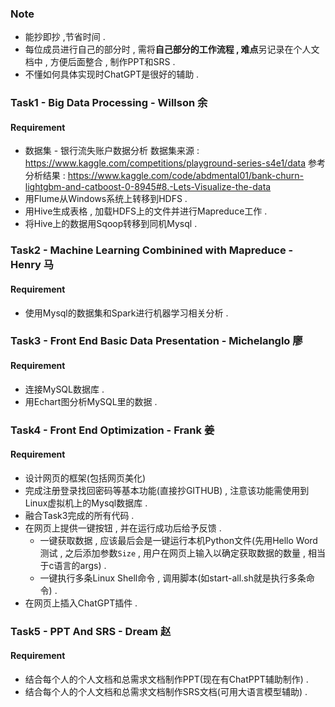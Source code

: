### Note

+ 能抄即抄 ,节省时间 . 
+ 每位成员进行自己的部分时 , 需将**自己部分的工作流程 , 难点**另记录在个人文档中 , 方便后面整合 , 制作PPT和SRS . 
+ 不懂如何具体实现时ChatGPT是很好的辅助 . 


### Task1 - Big Data Processing - Willson 余

#### Requirement

+ 数据集 - 银行流失账户数据分析 数据集来源 : https://www.kaggle.com/competitions/playground-series-s4e1/data 参考分析结果 : https://www.kaggle.com/code/abdmental01/bank-churn-lightgbm-and-catboost-0-8945#8.-Lets-Visualize-the-data
+ 用Flume从Windows系统上转移到HDFS . 
+ 用Hive生成表格 , 加载HDFS上的文件并进行Mapreduce工作 . 
+ 将Hive上的数据用Sqoop转移到同机Mysql . 


### Task2 - Machine Learning Combinined with Mapreduce - Henry 马

#### Requirement

+ 使用Mysql的数据集和Spark进行机器学习相关分析 . 


### Task3 - Front End Basic Data Presentation - Michelanglo 廖

#### Requirement

+ 连接MySQL数据库 . 
+ 用Echart图分析MySQL里的数据 .


### Task4 - Front End Optimization - Frank 姜

#### Requirement

+ 设计网页的框架(包括网页美化)
+ 完成注册登录找回密码等基本功能(直接抄GITHUB) , 注意该功能需使用到Linux虚拟机上的Mysql数据库 . 
+ 融合Task3完成的所有代码 . 
+ 在网页上提供一键按钮 , 并在运行成功后给予反馈 . 
  + 一键获取数据 , 应该最后会是一键运行本机Python文件(先用Hello Word测试 , 之后添加参数`Size` , 用户在网页上输入以确定获取数据的数量 , 相当于c语言的args) .  
  + 一键执行多条Linux Shell命令 , 调用脚本(如start-all.sh就是执行多条命令) .
+ 在网页上插入ChatGPT插件 . 


### Task5 - PPT And SRS - Dream 赵

#### Requirement

+ 结合每个人的个人文档和总需求文档制作PPT(现在有ChatPPT辅助制作) . 
+ 结合每个人的个人文档和总需求文档制作SRS文档(可用大语言模型辅助) . 
